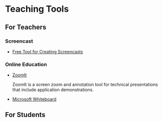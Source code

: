 # Teaching Tools

## For Teachers

### Screencast

- [Free Tool for Creating Screencasts](https://www.freescreenrecording.com/)

### Online Education

- [ZoomIt](https://docs.microsoft.com/en-us/sysinternals/downloads/zoomit)
  
  ZoomIt is a screen zoom and annotation tool for technical presentations that include application demonstrations.

- [Microsoft Whiteboard](https://www.microsoft.com/en-ww/microsoft-365/microsoft-whiteboard/digital-whiteboard-app)

## For Students


